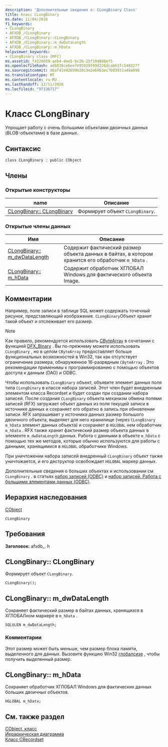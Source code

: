 ```yaml
---
description: 'Дополнительные сведения о: CLongBinary Class'
title: Класс CLongBinary
ms.date: 11/04/2016
f1_keywords:
- CLongBinary
- AFXDB_/CLongBinary
- AFXDB_/CLongBinary::CLongBinary
- AFXDB_/CLongBinary::m_dwDataLength
- AFXDB_/CLongBinary::m_hData
helpviewer_keywords:
- CLongBinary class [MFC]
ms.assetid: f4320059-aeb4-4ee5-bc2b-25f19d898ef5
ms.openlocfilehash: ad6836ce6ee7e95929f69d226dcab61fc5482277
ms.sourcegitcommit: d6af41e42699628c3e2e6063ec7b03931a49a098
ms.translationtype: MT
ms.contentlocale: ru-RU
ms.lasthandoff: 12/11/2020
ms.locfileid: "97336717"
---
```

# <a name="clongbinary-class"></a>Класс CLongBinary

Упрощает работу с очень большими объектами двоичных данных (BLOB-объектами) в базе данных.

## <a name="syntax"></a>Синтаксис

```
class CLongBinary : public CObject
```

## <a name="members"></a>Члены

### <a name="public-constructors"></a>Открытые конструкторы

|name|Описание|
|----------|-----------------|
|[CLongBinary:: CLongBinary](#clongbinary)|Формирует объект `CLongBinary`.|

### <a name="public-data-members"></a>Открытые члены данных

|Имя|Описание|
|----------|-----------------|
|[CLongBinary:: m_dwDataLength](#m_dwdatalength)|Содержит фактический размер объекта данных в байтах, в котором хранится его обработчик `m_hData` .|
|[CLongBinary:: m_hData](#m_hdata)|Содержит обработчик ХГЛОБАЛ Windows для фактического объекта Image.|

## <a name="remarks"></a>Комментарии

Например, поле записи в таблице SQL может содержать точечный рисунок, представляющий изображение. `CLongBinary`Объект хранит такой объект и отслеживает его размер.

> [!NOTE]
> Как правило, рекомендуется использовать [CByteArray](../../mfc/reference/cbytearray-class.md) в сочетании с функцией [DFX_Binary](record-field-exchange-functions.md#dfx_binary) . Вы по-прежнему можете использовать `CLongBinary` , но в целом `CByteArray` предоставляет больше функциональных возможностей в Win32, так как отсутствует ограничение размера, обнаруженное 16-разрядным `CByteArray` . Это рекомендации применимы к программированию с помощью объектов доступа к данным (DAO) и ODBC.

Чтобы использовать `CLongBinary` объект, объявите элемент данных поля типа `CLongBinary` в классе набора записей. Этот член будет внедренным элементом класса Recordset и будет создан при создании набора записей. После создания `CLongBinary` объекта механизм обмена полями записей (RFX) загружает объект данных из поля текущей записи в источнике данных и сохраняет его обратно в запись при обновлении записи. RFX запрашивает у источника данных размер большого двоичного объекта, выделяет для него хранилище (через `CLongBinary` `m_hData` элемент данных объекта) и сохраняет в `HGLOBAL` нем обработчик `m_hData` . RFX также хранит фактический размер объекта данных в элементе `m_dwDataLength` данных. Работа с данными в объекте `m_hData` с помощью тех же методов, которые обычно используются для работы с данными, хранящимися в `HGLOBAL` обработчике Windows.

При уничтожении набора записей внедренный `CLongBinary` объект также уничтожается, и его деструктор освобождает `HGLOBAL` маркер данных.

Дополнительные сведения о больших объектах и использовании см `CLongBinary` . в статьях [набор записей (ODBC)](../../data/odbc/recordset-odbc.md) и [набор записей. Работа с большими элементами данных (ODBC)](../../data/odbc/recordset-working-with-large-data-items-odbc.md).

## <a name="inheritance-hierarchy"></a>Иерархия наследования

[CObject](../../mfc/reference/cobject-class.md)

`CLongBinary`

## <a name="requirements"></a>Требования

**Заголовок:** afxdb_. h

## <a name="clongbinaryclongbinary"></a><a name="clongbinary"></a> CLongBinary:: CLongBinary

Формирует объект `CLongBinary`.

```
CLongBinary();
```

## <a name="clongbinarym_dwdatalength"></a><a name="m_dwdatalength"></a> CLongBinary:: m_dwDataLength

Сохраняет фактический размер в байтах данных, хранящихся в ХГЛОБАЛном маркере в `m_hData` .

```
SQLULEN m_dwDataLength;
```

### <a name="remarks"></a>Комментарии

Этот размер может быть меньше, чем размер блока памяти, выделенного для данных. Вызовите функцию Win32 [глобалсизе](/windows/win32/api/winbase/nf-winbase-globalsize) , чтобы получить выделенный размер.

## <a name="clongbinarym_hdata"></a><a name="m_hdata"></a> CLongBinary:: m_hData

Сохраняет обработчик ХГЛОБАЛ Windows для фактических данных больших двоичных объектов.

```
HGLOBAL m_hData;
```

## <a name="see-also"></a>См. также раздел

[CObject, класс](../../mfc/reference/cobject-class.md)<br/>
[Иерархическая диаграмма](../../mfc/hierarchy-chart.md)<br/>
[Класс CRecordset](../../mfc/reference/crecordset-class.md)
